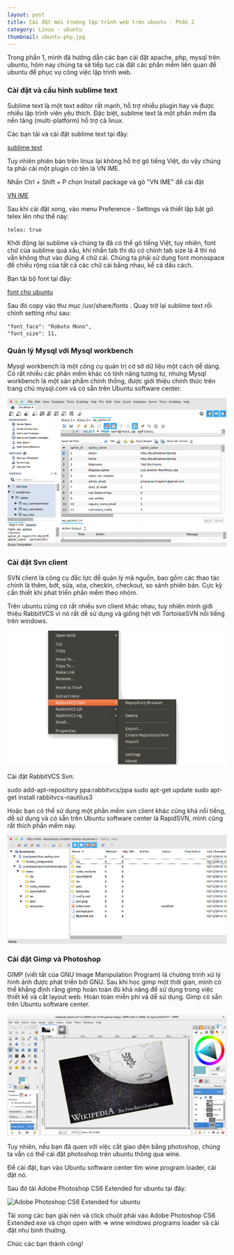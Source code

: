 ```yaml
---
layout: post
title: Cài đặt môi trường lập trình web trên ubuntu - Phần 2
category: Linux - ubuntu
thumbnail: ubuntu-php.jpg
---
```

Trong phần 1, mình đã hướng dẫn các bạn cài đặt apache, php, mysql trên ubuntu, hôm nay chúng ta sẽ tiếp tục cài đặt các phần mềm liên quan để ubuntu để phục vụ công việc lập trình web.

### Cài đặt và cấu hình sublime text

Sublime text là một text editor rất mạnh, hỗ trợ nhiều plugin hay và được nhiều lập trình viên yêu thích. Đặc biệt, sublime text là một phần mềm đa nền tảng (multi-platform) hỗ trợ cả linux.

Các bạn tải và cài đặt sublime text tại đây:

[sublime text](https://www.sublimetext.com/3)

Tuy nhiên phiên bản trên linux lại không hỗ trợ gõ tiếng Việt, do vậy chúng ta phải cài một plugin có tên là VN IME.

Nhấn Ctrl + Shift + P chọn Install package và gõ "VN IME" để cài đặt

[VN IME](images/vn-ime.png)

Sau khi cài đặt xong, vào menu Preference - Settings và thiết lập bật gõ telex lên như thế này:

```
telex: true
```

Khởi động lại sublime và chúng ta đã có thể gõ tiếng Việt, tuy nhiên, font chữ của sublime quá xấu, khi nhấn tab thì dù có chỉnh tab size là 4 thì nó vẫn không thụt vào đúng 4 chữ cái. Chúng ta phải sử dụng font monospace để chiều rộng của tất cả các chữ cái bằng nhau, kể cả dấu cách.

Bạn tải bộ font tại đây:

[font cho ubuntu](https://drive.google.com/file/d/0B2-NdjFXI2hOeVhEX1pSdFg1YjA/view?usp=sharing)

Sau đó copy vào thư mục /usr/share/fonts . Quay trở lại sublime text rồi chỉnh setting như sau:

```
"font_face": "Roboto Mono",
"font_size": 11,
```

### Quản lý Mysql với Mysql workbench

Mysql workbench là một công cụ quản trị cơ sở dữ liệu một cách dễ dàng. Có rất nhiều các phần mềm khác có tính năng tương tự, nhưng Mysql workbench là một sản phẩm chính thống, được giới thiệu chính thức trên trang chủ mysql.com và có sẵn trên Ubuntu software center.

![Mysql workbench](images/mysql-workbench.png)

### Cài đặt Svn client

SVN client là công cụ đắc lực để quản lý mã nguồn, bao gồm các thao tác chính là thêm, bớt, sửa, xóa, checkin, checkout, so sánh phiên bản. Cực kỳ cần thiết khi phát triển phần mềm theo nhóm.

Trên ubuntu cũng có rất nhiều svn client khác nhau, tuy nhiên mình giới thiệu RabbitVCS vì nó rất dễ sử dụng và giống hệt với TortoiseSVN nổi tiếng trên windows.

![RabbitVCS](images/rabbitvcs.png)

Cài đặt RabbitVCS Svn:

sudo add-apt-repository ppa:rabbitvcs/ppa
sudo apt-get update
sudo apt-get install rabbitvcs-nautilus3

Hoặc bạn có thể sử dụng một phần mềm svn client khác cũng khá nổi tiếng, dễ sử dụng và có sẵn trên Ubuntu software center là RapidSVN, mình cũng rất thích phần mềm này. 

![RapidSVN](images/rapidsvn.png)

### Cài đặt Gimp và Photoshop

GIMP (viết tắt của GNU Image Manipulation Program) là chương trình xử lý hình ảnh được phát triển bởi GNU. Sau khi học gimp một thời gian, mình có thể khẳng định rằng gimp hoàn toàn đủ khả năng để sử dụng trong việc thiết kế và cắt layout web. Hoàn toàn miễn phí và dễ sử dụng. Gimp có sẵn trên Ubuntu software center.

![gimp](images/gimp.png)

Tuy nhiên, nếu bạn đã quen với việc cắt giao diện bằng photoshop, chúng ta vẫn có thể cài đặt photoshop trên ubuntu thông qua wine.

Để cài đặt, bạn vào Ubuntu software center tìm wine program loader, cài đặt nó.

Sau đó tải Adobe Photoshop CS6 Extended for ubuntu tại đây:

![Adobe Photoshop CS6 Extended for ubuntu](https://drive.google.com/file/d/0B2-NdjFXI2hOSUl2QmNSLU91OTg/view?usp=sharing)

Tải xong các bạn giải nén và click chuột phải vào Adobe Photoshop CS6 Extended.exe và chọn open with => wine windows programs loader và cài đặt như bình thường.

Chúc các bạn thành công!